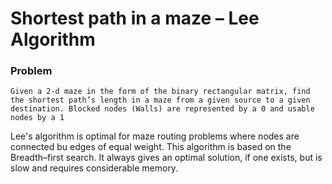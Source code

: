 # Shortest path in a maze – Lee Algorithm

### Problem
    Given a 2-d maze in the form of the binary rectangular matrix, find the shortest path’s length in a maze from a given source to a given destination. Blocked nodes (Walls) are represented by a 0 and usable nodes by a 1

Lee's algorithm is optimal for maze routing problems where nodes are connected bu edges of equal weight. This algorithm is based on the Breadth–first search. It always gives an optimal solution, if one exists, but is slow and requires considerable memory.